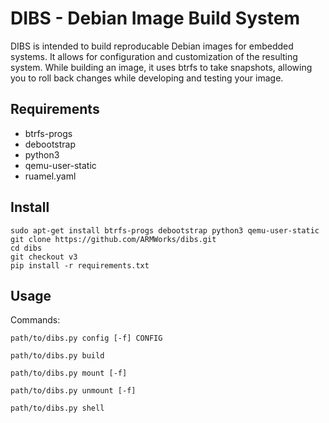 # DIBS - Debian Image Build System

DIBS is intended to build reproducable Debian images for embedded systems. It
allows for configuration and customization of the resulting system. While
building an image, it uses btrfs to take snapshots, allowing you to roll back
changes while developing and testing your image.

## Requirements

  * btrfs-progs
  * debootstrap
  * python3
  * qemu-user-static
  * ruamel.yaml

## Install

    sudo apt-get install btrfs-progs debootstrap python3 qemu-user-static
    git clone https://github.com/ARMWorks/dibs.git
    cd dibs
    git checkout v3
    pip install -r requirements.txt

## Usage

Commands:

```path/to/dibs.py config [-f] CONFIG```

```path/to/dibs.py build```

```path/to/dibs.py mount [-f]```

```path/to/dibs.py unmount [-f]```

```path/to/dibs.py shell```